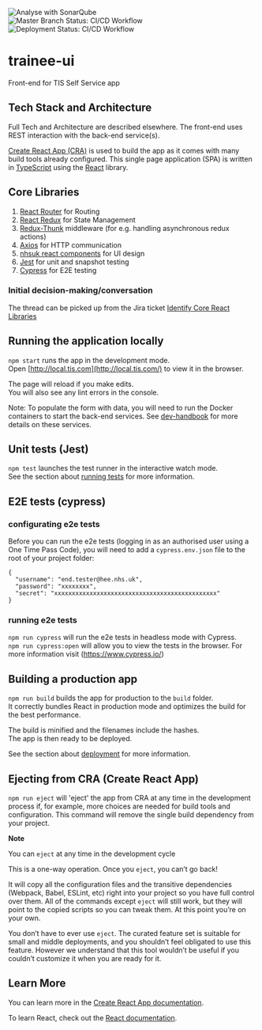 ![Analyse with SonarQube](https://github.com/Health-Education-England/trainee-ui/workflows/Analyse%20with%20SonarQube/badge.svg)  
![Master Branch Status: CI/CD Workflow](https://github.com/Health-Education-England/trainee-ui/workflows/CI/CD%20Workflow/badge.svg?branch=master)  
![Deployment Status: CI/CD Workflow](https://github.com/Health-Education-England/trainee-ui/workflows/CI/CD%20Workflow/badge.svg?branch=master&event=deployment_status)

# trainee-ui

Front-end for TIS Self Service app

## Tech Stack and Architecture

Full Tech and Architecture are described elsewhere. The front-end uses REST interaction with the back-end service(s).

[Create React App (CRA)](https://create-react-app.dev/) is used to build the app as it comes with many build tools already configured.
This single page application (SPA) is written in [TypeScript](https://www.typescriptlang.org/) using the [React](https://reactjs.org/) library.

## Core Libraries

1. [React Router](https://reactrouter.com/) for Routing
2. [React Redux](https://react-redux.js.org/) for State Management
3. [Redux-Thunk](https://github.com/reduxjs/redux-thunk) middleware (for e.g. handling asynchronous redux actions)
4. [Axios](https://github.com/axios/axios) for HTTP communication
5. [nhsuk react components](https://github.com/NHSDigital/nhsuk-react-components/releases/tag/v1.2.0) for UI design
6. [Jest](https://jestjs.io/) for unit and snapshot testing
7. [Cypress](https://www.cypress.io/) for E2E testing

### Initial decision-making/conversation

The thread can be picked up from the Jira ticket [Identify Core React Libraries](https://hee-tis.atlassian.net/browse/TISNEW-3581)

## Running the application locally

`npm start` runs the app in the development mode.<br />
Open [http://local.tis.com](http://local.tis.com/) to view it in the browser.

The page will reload if you make edits.<br />
You will also see any lint errors in the console.

Note: To populate the form with data, you will need to run the Docker containers to start the back-end services. See
[dev-handbook](https://github.com/Health-Education-England/dev-handbook/tree/master/tis-self-service) for more details on these services.

## Unit tests (Jest)

`npm test` launches the test runner in the interactive watch mode.<br />
See the section about [running tests](https://facebook.github.io/create-react-app/docs/running-tests) for more information.

## E2E tests (cypress)

### configurating e2e tests

Before you can run the e2e tests (logging in as an authorised user using a One Time Pass Code), you will need to add a `cypress.env.json` file to the root of your project folder:

```
{
  "username": "end.tester@hee.nhs.uk",
  "password": "xxxxxxxx",
  "secret": "xxxxxxxxxxxxxxxxxxxxxxxxxxxxxxxxxxxxxxxxxxxxxx"
}
```

### running e2e tests

`npm run cypress` will run the e2e tests in headless mode with Cypress.<br />
`npm run cypress:open` will allow you to view the tests in the browser. For more information visit (https://www.cypress.io/)

## Building a production app

`npm run build` builds the app for production to the `build` folder.<br />
It correctly bundles React in production mode and optimizes the build for the best performance.

The build is minified and the filenames include the hashes.<br />
The app is then ready to be deployed.

See the section about [deployment](https://facebook.github.io/create-react-app/docs/deployment) for more information.

## Ejecting from CRA (Create React App)

`npm run eject` will 'eject' the app from CRA at any time in the development process if, for example, more choices are needed for build tools and configuration. This command will remove the single build dependency from your project.

**Note**

You can `eject` at any time in the development cycle

This is a one-way operation. Once you `eject`, you can’t go back!

It will copy all the configuration files and the transitive dependencies (Webpack, Babel, ESLint, etc) right into your project so you have full control over them. All of the commands except `eject` will still work, but they will point to the copied scripts so you can tweak them. At this point you’re on your own.

You don’t have to ever use `eject`. The curated feature set is suitable for small and middle deployments, and you shouldn’t feel obligated to use this feature. However we understand that this tool wouldn’t be useful if you couldn’t customize it when you are ready for it.

## Learn More

You can learn more in the [Create React App documentation](https://facebook.github.io/create-react-app/docs/getting-started).

To learn React, check out the [React documentation](https://reactjs.org/).
